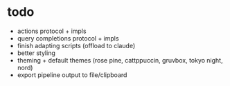 # todo

- actions protocol + impls
- query completions protocol + impls
- finish adapting scripts (offload to claude)
- better styling
- theming + default themes (rose pine, cattppuccin, gruvbox, tokyo night, nord)
- export pipeline output to file/clipboard

